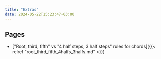 ```yaml
---
title: "Extras"
date: 2024-05-22T15:23:47-03:00
---
```


## Pages

- ["Root, third, fifth" vs "4 half steps, 3 half steps" rules for chords]({{< relref "root_third_fifth_4halfs_3halfs.md" >}})
